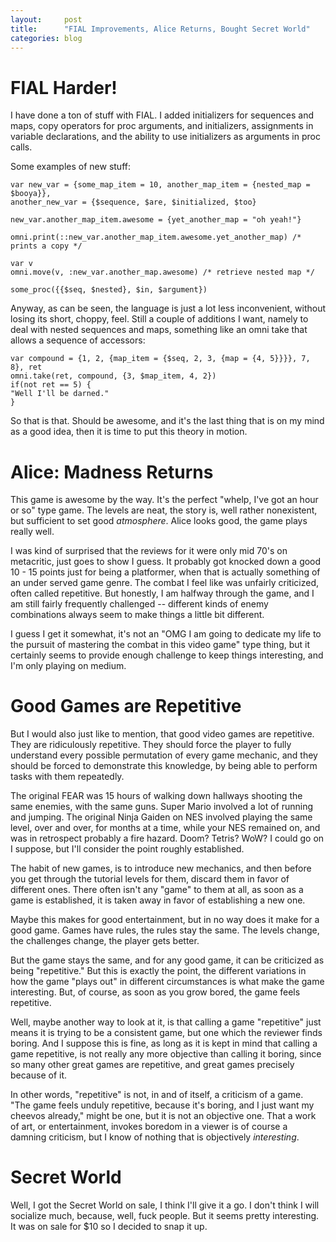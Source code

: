 ```yaml
---
layout:     post
title:	    "FIAL Improvements, Alice Returns, Bought Secret World"
categories: blog
---
```


# FIAL Harder!

I have done a ton of stuff with FIAL.  I added initializers for
sequences and maps, copy operators for proc arguments, and
initializers, assignments in variable declarations, and the ability to
use initializers as arguments in proc calls.

Some examples of new stuff:

    var new_var = {some_map_item = 10, another_map_item = {nested_map = $booya}},
    another_new_var = {$sequence, $are, $initialized, $too}

    new_var.another_map_item.awesome = {yet_another_map = "oh yeah!"}

    omni.print(::new_var.another_map_item.awesome.yet_another_map) /* prints a copy */

    var v
    omni.move(v, :new_var.another_map.awesome) /* retrieve nested map */

    some_proc({{$seq, $nested}, $in, $argument})

Anyway, as can be seen, the language is just a lot less inconvenient,
without losing its short, choppy, feel.  Still a couple of additions I
want, namely to deal with nested sequences and maps, something like an
omni take that allows a sequence of accessors:

    var compound = {1, 2, {map_item = {$seq, 2, 3, {map = {4, 5}}}}, 7, 8}, ret
    omni.take(ret, compound, {3, $map_item, 4, 2})
    if(not ret == 5) {
	"Well I'll be darned."
    }

So that is that.  Should be awesome, and it's the last thing that is
on my mind as a good idea, then it is time to put this theory in
motion.

# Alice: Madness Returns

This game is awesome by the way.  It's the perfect "whelp, I've got an
hour or so" type game.  The levels are neat, the story is, well rather
nonexistent, but sufficient to set good *atmosphere*.  Alice looks
good, the game plays really well.

I was kind of surprised that the reviews for it were only mid 70's on
metacritic, just goes to show I guess.  It probably got knocked down a
good 10 - 15 points just for being a platformer, when that is actually
something of an under served game genre.  The combat I feel like was
unfairly criticized, often called repetitive.  But honestly, I am
halfway through the game, and I am still fairly frequently challenged
-- different kinds of enemy combinations always seem to make things a
little bit different.

I guess I get it somewhat, it's not an "OMG I am going to dedicate my
life to the pursuit of mastering the combat in this video game" type
thing, but it certainly seems to provide enough challenge to keep
things interesting, and I'm only playing on medium.

# Good Games are Repetitive

But I would also just like to mention, that good video games are
repetitive.  They are ridiculously repetitive.  They should force the
player to fully understand every possible permutation of every game
mechanic, and they should be forced to demonstrate this knowledge, by
being able to perform tasks with them repeatedly.

The original FEAR was 15 hours of walking down hallways shooting the
same enemies, with the same guns.  Super Mario involved a lot of
running and jumping.  The original Ninja Gaiden on NES involved
playing the same level, over and over, for months at a time, while
your NES remained on, and was in retrospect probably a fire hazard.
Doom?  Tetris? WoW?  I could go on I suppose, but I'll consider the
point roughly established.

The habit of new games, is to introduce new mechanics, and then before
you get through the tutorial levels for them, discard them in favor of
different ones.  There often isn't any "game" to them at all, as soon
as a game is established, it is taken away in favor of establishing a
new one.

Maybe this makes for good entertainment, but in no way does it make
for a good game.  Games have rules, the rules stay the same.  The
levels change, the challenges change, the player gets better.

But the game stays the same, and for any good game, it can be
criticized as being "repetitive."  But this is exactly the point, the
different variations in how the game "plays out" in different
circumstances is what make the game interesting.  But, of course, as
soon as you grow bored, the game feels repetitive.

Well, maybe another way to look at it, is that calling a game
"repetitive" just means it is trying to be a consistent game, but one
which the reviewer finds boring.  And I suppose this is fine, as long
as it is kept in mind that calling a game repetitive, is not really
any more objective than calling it boring, since so many other great
games are repetitive, and great games precisely because of it.

In other words, "repetitive" is not, in and of itself, a criticism of
a game.  "The game feels unduly repetitive, because it's boring, and I
just want my cheevos already," might be one, but it is not an
objective one.  That a work of art, or entertainment, invokes boredom
in a viewer is of course a damning criticism, but I know of nothing
that is objectively *interesting*.

# Secret World

Well, I got the Secret World on sale, I think I'll give it a go.  I
don't think I will socialize much, because, well, fuck people.  But it
seems pretty interesting.  It was on sale for $10 so I decided to snap
it up.
